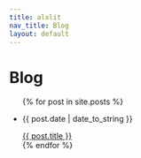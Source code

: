 ```yaml
---
title: alxlit
nav_title: Blog
layout: default
---
```


# Blog

<ul class="posts">
  {% for post in site.posts %}
    <li>
      <aside><p>{{ post.date | date_to_string }}</p></aside>
      <a href="{{ post.url }}">{{ post.title }}</a>
    </li>
  {% endfor %}
</ul>
